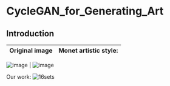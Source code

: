 # CycleGAN_for_Generating_Art
## Introduction

Original image                        |  Monet artistic style:
:-------------------------:|:-------------------------:

![image](https://user-images.githubusercontent.com/34623632/145953916-6dd9976d-c551-4794-983d-18ba7175c181.png)  |  ![image](https://user-images.githubusercontent.com/34623632/145953937-5ff831d4-bf16-4837-9c11-62854fd981f0.png)


Our work:
![16sets](https://user-images.githubusercontent.com/34623632/151654741-7d14840a-385b-4ee5-8ff3-a5fa618e4233.png)
